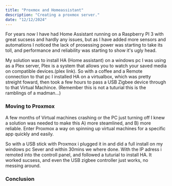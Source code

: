 ```yaml
---
title: "Proxmox and Homeassistant"
description: "Creating a proxmox server."
date: "12/12/2024"
---
```


For years now I have had Home Assistant running on a Raspberry PI 3 with great sucsess and hardly any issues, but as I have added more sensors and automations I noticed the lack of 
prosessing power was starting to take its toll, and performance and reliability was starting to show it's ugly head.

My solution was to install HA (Home assistant) on a windows pc I was using as a Plex server, Plex is a system that allows you to watch your saved media on compatible devices.(plex link). So with a coffee and a Remote connection to that pc I installed HA on a virtualbox, which was pretty streight foward, then took a few hours to pass a USB Zigbee device through to that Virtual Machince. (Remember this is not a tuturial this is the ramblings of a madman...)  

### Moving to Proxmox

A few months of Virtual machines crashing or the PC just turning off I knew a solution was needed to make this A) more steamlined, and B) more reliable. Enter Proxmox a way on spinning up virtual machines for a specific app quickly and easily. 

So with a USB stick with Proxmox i plugged it in and did a full install on my windows pc Sever and within 30mins we where done. With the IP adress i remoted into the controll panel, and followed a tuturial to install HA. It worked sucsess, and even the USB zigbee controller just works, no messing around.



### Conclusion


